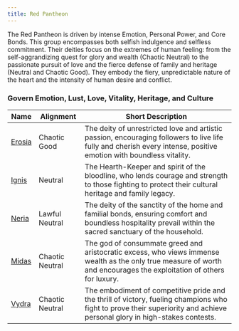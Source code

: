 ```yaml
---
title: Red Pantheon
---
```


The Red Pantheon is driven by intense Emotion, Personal Power, and Core Bonds. This group encompasses both selfish indulgence and selfless commitment. Their deities focus on the extremes of human feeling: from the self-aggrandizing quest for glory and wealth (Chaotic Neutral) to the passionate pursuit of love and the fierce defense of family and heritage (Neutral and Chaotic Good). They embody the fiery, unpredictable nature of the heart and the intensity of human desire and conflict.

### Govern Emotion, Lust, Love, Vitality, Heritage, and Culture

| Name                | Alignment       | Short Description                                                                                                                                                         |
| ------------------- | --------------- | ------------------------------------------------------------------------------------------------------------------------------------------------------------------------- |
| [Erosia](../erosia) | Chaotic Good    | The deity of unrestricted love and artistic passion, encouraging followers to live life fully and cherish every intense, positive emotion with boundless vitality.        |
| [Ignis](../ignis)   | Neutral         | The Hearth-Keeper and spirit of the bloodline, who lends courage and strength to those fighting to protect their cultural heritage and family legacy.                     |
| [Neria](../neria)   | Lawful Neutral  | The deity of the sanctity of the home and familial bonds, ensuring comfort and boundless hospitality prevail within the sacred sanctuary of the household.                |
| [Midas](../midas)   | Chaotic Neutral | The god of consummate greed and aristocratic excess, who views immense wealth as the only true measure of worth and encourages the exploitation of others for luxury.     |
| [Vydra](../vydra)   | Chaotic Neutral | The embodiment of competitive pride and the thrill of victory, fueling champions who fight to prove their superiority and achieve personal glory in high-stakes contests. |
